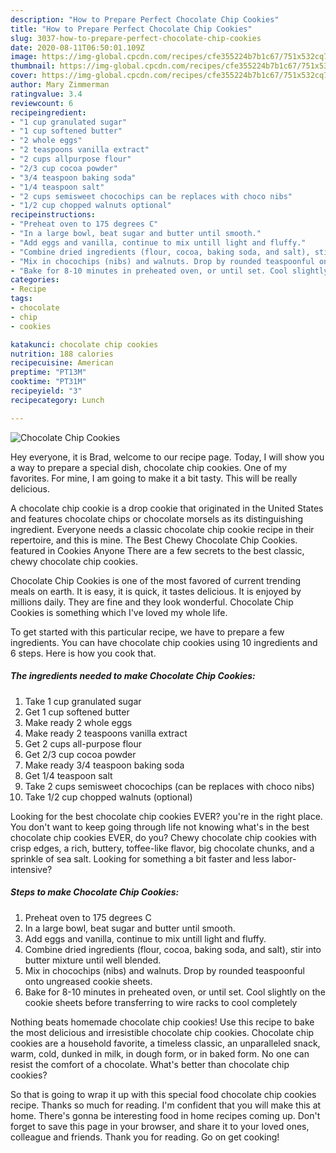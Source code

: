 ```yaml
---
description: "How to Prepare Perfect Chocolate Chip Cookies"
title: "How to Prepare Perfect Chocolate Chip Cookies"
slug: 3037-how-to-prepare-perfect-chocolate-chip-cookies
date: 2020-08-11T06:50:01.109Z
image: https://img-global.cpcdn.com/recipes/cfe355224b7b1c67/751x532cq70/chocolate-chip-cookies-recipe-main-photo.jpg
thumbnail: https://img-global.cpcdn.com/recipes/cfe355224b7b1c67/751x532cq70/chocolate-chip-cookies-recipe-main-photo.jpg
cover: https://img-global.cpcdn.com/recipes/cfe355224b7b1c67/751x532cq70/chocolate-chip-cookies-recipe-main-photo.jpg
author: Mary Zimmerman
ratingvalue: 3.4
reviewcount: 6
recipeingredient:
- "1 cup granulated sugar"
- "1 cup softened butter"
- "2 whole eggs"
- "2 teaspoons vanilla extract"
- "2 cups allpurpose flour"
- "2/3 cup cocoa powder"
- "3/4 teaspoon baking soda"
- "1/4 teaspoon salt"
- "2 cups semisweet chocochips can be replaces with choco nibs"
- "1/2 cup chopped walnuts optional"
recipeinstructions:
- "Preheat oven to 175 degrees C"
- "In a large bowl, beat sugar and butter until smooth."
- "Add eggs and vanilla, continue to mix untill light and fluffy."
- "Combine dried ingredients (flour, cocoa, baking soda, and salt), stir into butter mixture until well blended."
- "Mix in chocochips (nibs) and walnuts. Drop by rounded teaspoonful onto ungreased cookie sheets."
- "Bake for 8-10 minutes in preheated oven, or until set. Cool slightly on the cookie sheets before transferring to wire racks to cool completely"
categories:
- Recipe
tags:
- chocolate
- chip
- cookies

katakunci: chocolate chip cookies 
nutrition: 188 calories
recipecuisine: American
preptime: "PT13M"
cooktime: "PT31M"
recipeyield: "3"
recipecategory: Lunch

---
```



![Chocolate Chip Cookies](https://img-global.cpcdn.com/recipes/cfe355224b7b1c67/751x532cq70/chocolate-chip-cookies-recipe-main-photo.jpg)

Hey everyone, it is Brad, welcome to our recipe page. Today, I will show you a way to prepare a special dish, chocolate chip cookies. One of my favorites. For mine, I am going to make it a bit tasty. This will be really delicious.

A chocolate chip cookie is a drop cookie that originated in the United States and features chocolate chips or chocolate morsels as its distinguishing ingredient. Everyone needs a classic chocolate chip cookie recipe in their repertoire, and this is mine. The Best Chewy Chocolate Chip Cookies. featured in Cookies Anyone There are a few secrets to the best classic, chewy chocolate chip cookies.

Chocolate Chip Cookies is one of the most favored of current trending meals on earth. It is easy, it is quick, it tastes delicious. It is enjoyed by millions daily. They are fine and they look wonderful. Chocolate Chip Cookies is something which I've loved my whole life.


To get started with this particular recipe, we have to prepare a few ingredients. You can have chocolate chip cookies using 10 ingredients and 6 steps. Here is how you cook that.

<!--inarticleads1-->

##### The ingredients needed to make Chocolate Chip Cookies:

1. Take 1 cup granulated sugar
1. Get 1 cup softened butter
1. Make ready 2 whole eggs
1. Make ready 2 teaspoons vanilla extract
1. Get 2 cups all-purpose flour
1. Get 2/3 cup cocoa powder
1. Make ready 3/4 teaspoon baking soda
1. Get 1/4 teaspoon salt
1. Take 2 cups semisweet chocochips (can be replaces with choco nibs)
1. Take 1/2 cup chopped walnuts (optional)


Looking for the best chocolate chip cookies EVER? you&#39;re in the right place. You don&#39;t want to keep going through life not knowing what&#39;s in the best chocolate chip cookies EVER, do you? Chewy chocolate chip cookies with crisp edges, a rich, buttery, toffee-like flavor, big chocolate chunks, and a sprinkle of sea salt. Looking for something a bit faster and less labor-intensive? 

<!--inarticleads2-->

##### Steps to make Chocolate Chip Cookies:

1. Preheat oven to 175 degrees C
1. In a large bowl, beat sugar and butter until smooth.
1. Add eggs and vanilla, continue to mix untill light and fluffy.
1. Combine dried ingredients (flour, cocoa, baking soda, and salt), stir into butter mixture until well blended.
1. Mix in chocochips (nibs) and walnuts. Drop by rounded teaspoonful onto ungreased cookie sheets.
1. Bake for 8-10 minutes in preheated oven, or until set. Cool slightly on the cookie sheets before transferring to wire racks to cool completely


Nothing beats homemade chocolate chip cookies! Use this recipe to bake the most delicious and irresistible chocolate chip cookies. Chocolate chip cookies are a household favorite, a timeless classic, an unparalleled snack, warm, cold, dunked in milk, in dough form, or in baked form. No one can resist the comfort of a chocolate. What&#39;s better than chocolate chip cookies? 

So that is going to wrap it up with this special food chocolate chip cookies recipe. Thanks so much for reading. I'm confident that you will make this at home. There's gonna be interesting food in home recipes coming up. Don't forget to save this page in your browser, and share it to your loved ones, colleague and friends. Thank you for reading. Go on get cooking!
